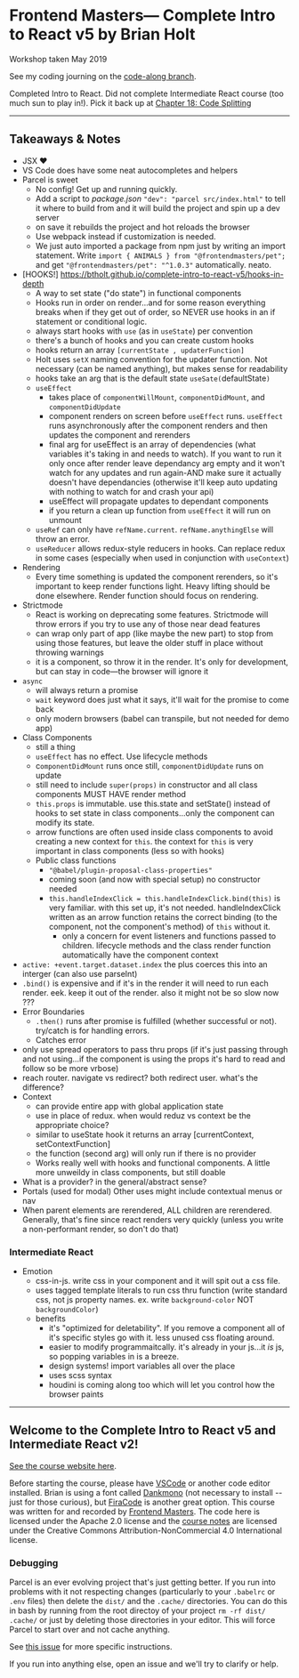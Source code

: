 # Frontend Masters— Complete Intro to React v5 by Brian Holt

Workshop taken May 2019

See my coding journing on the [code-along branch](https://github.com/qjac/complete-intro-to-react-v5/tree/code-along).

Completed Intro to React. Did not complete Intermediate React course (too much sun to play in!). Pick it back up at [Chapter 18: Code Splitting](https://btholt.github.io/complete-intro-to-react-v5/code-splitting)

---

## Takeaways & Notes

- JSX ❤️
- VS Code does have some neat autocompletes and helpers
- Parcel is sweet
  - No config! Get up and running quickly.
  - Add a script to _package.json_ `"dev": "parcel src/index.html"` to tell it where to build from and it will build the project and spin up a dev server
  - on save it rebuilds the project and hot reloads the browser
  - Use webpack instead if customization is needed.
  - We just auto imported a package from npm just by writing an import statement. Write `import { ANIMALS } from "@frontendmasters/pet";` and get `"@frontendmasters/pet": "^1.0.3"` automatically. neato.
- [HOOKS!] <https://btholt.github.io/complete-intro-to-react-v5/hooks-in-depth>
  - A way to set state ("do state") in functional components
  - Hooks run in order on render...and for some reason everything breaks when if they get out of order, so NEVER use hooks in an if statement or conditional logic.
  - always start hooks with `use` (as in `useState`) per convention
  - there's a bunch of hooks and you can create custom hooks
  - hooks return an array `[currentState , updaterFunction]`
  - Holt uses `setX` naming convention for the updater function. Not necessary (can be named anything), but makes sense for readability
  - hooks take an arg that is the default state `useSate(`defaultState`)`
  - `useEffect`
    - takes place of `componentWillMount`, `componentDidMount`, and `componentDidUpdate`
    - component renders on screen before `useEffect` runs. `useEffect` runs asynchronously after the component renders and then updates the component and rerenders
    - final arg for useEffect is an array of dependencies (what variables it's taking in and needs to watch). If you want to run it only once after render leave dependancy arg empty and it won't watch for any updates and run again-AND make sure it actually doesn't have dependancies (otherwise it'll keep auto updating with nothing to watch for and crash your api)
    - useEffect will propagate updates to dependant components
    - if you return a clean up function from `useEffect` it will run on unmount
  - `useRef` can only have `refName.current`. `refName.anythingElse` will throw an error.
  - `useReducer` allows redux-style reducers in hooks. Can replace redux in some cases (especially when used in conjunction with `useContext`)
- Rendering
  - Every time something is updated the component rerenders, so it's important to keep render functions light. Heavy lifting should be done elsewhere. Render function should focus on rendering.
- Strictmode
  - React is working on deprecating some features. Strictmode will throw errors if you try to use any of those near dead features
  - can wrap only part of app (like maybe the new part) to stop from using those features, but leave the older stuff in place without throwing warnings
  - it is a component, so throw it in the render. It's only for development, but can stay in code—the browser will ignore it
- `async`
  - will always return a promise
  - `wait` keyword does just what it says, it'll wait for the promise to come back
  - only modern browsers (babel can transpile, but not needed for demo app)
- Class Components
  - still a thing
  - `useEffect` has no effect. Use lifecycle methods
  - c`omponentDidMount` runs once still, `componentDidUpdate` runs on update
  - still need to include `super(props)` in constructor and all class components MUST HAVE render method
  - `this.props` is immutable. use this.state and setState() instead of hooks to set state in class components...only the component can modify its state.
  - arrow functions are often used inside class components to avoid creating a new context for `this`. the context for `this` is very important in class components (less so with hooks)
  - Public class functions
    - `"@babel/plugin-proposal-class-properties"`
    - coming soon (and now with special setup) no constructor needed
    - `this.handleIndexClick = this.handleIndexClick.bind(this)` is very familiar. with this set up, it's not needed. handleIndexClick written as an arrow function retains the correct binding (to the component, not the component's method) of `this` without it.
      - only a concern for event listeners and functions passed to children. lifecycle methods and the class render function automatically have the component context
- `active: +event.target.dataset.index` the plus coerces this into an interger (can also use parseInt)
- `.bind()` is expensive and if it's in the render it will need to run each render. eek. keep it out of the render. also it might not be so slow now ???
- Error Boundaries
  - `.then()` runs after promise is fulfilled (whether successful or not). try/catch is for handling errors.
  - Catches error
- only use spread operators to pass thru props (if it's just passing through and not using...if the component is using the props it's hard to read and follow so be more vrbose)
- reach router. navigate vs redirect? both redirect user. what's the difference?
- Context
  - can provide entire app with global application state
  - use in place of redux. when would reduz vs context be the appropriate choice?
  - similar to useState hook it returns an array [currentContext, setContextFunction]
  - the function (second arg) will only run if there is no provider
  - Works really well with hooks and functional components. A little more unweildy in class components, but still doable
- What is a provider? in the general/abstract sense?
- Portals (used for modal) Other uses might include contextual menus or nav
- When parent elements are rerendered, ALL children are rerendered. Generally, that's fine since react renders very quickly (unless you write a non-performant render, so don't do that)

### Intermediate React

- Emotion
  - css-in-js. write css in your component and it will spit out a css file.
  - uses tagged template literals to run css thru function (write standard css, not js property names. ex. write `background-color` NOT `backgroundColor`)
  - benefits
    - it's "optimized for deletability". If you remove a component all of it's specific styles go with it. less unused css floating around.
    - easier to modify programmaitcally. it's already in your js...it _is_ js, so popping variables in is a breeze.
    - design systems! import variables all over the place
    - uses scss syntax
    - houdini is coming along too which will let you control how the browser paints

---

## Welcome to the Complete Intro to React v5 and Intermediate React v2!

[See the course website here][v5].

Before starting the course, please have [VSCode][vscode] or another code editor installed. Brian is using a font called [Dankmono][dankmono] (not necessary to install -- just for those curious), but [FiraCode][firacode] is another great option. This course was written for and recorded by [Frontend Masters][fem]. The code here is licensed under the Apache 2.0 license and the [course notes][v5] are licensed under the Creative Commons Attribution-NonCommercial 4.0 International license.

<!-- as the [Complete Intro to React v5][course] and [Intermediate React][course-intermediate] courses.  -->

### Debugging

Parcel is an ever evolving project that's just getting better. If you run into problems with it not respecting changes (particularly to your `.babelrc` or `.env` files) then delete the `dist/` and the `.cache/` directories. You can do this in bash by running from the root directoy of your project `rm -rf dist/ .cache/` or just by deleting those directories in your editor. This will force Parcel to start over and not cache anything.

See [this issue](https://github.com/btholt/complete-intro-to-react-v4/issues/3#issuecomment-425124265) for more specific instructions.

If you run into anything else, open an issue and we'll try to clarify or help.

[v5]: https://bit.ly/react-v5
[vscode]: https://code.visualstudio.com/
[dankmono]: https://dank.sh/
[firacode]: https://github.com/tonsky/FiraCode
[fem]: https://frontendmasters.com/

<!-- [course]: https://frontendmasters.com/courses/complete-react-v5/ -->
<!-- [course-intermediate]: https://frontendmasters.com/courses/intermediate-react-v2/ -->
